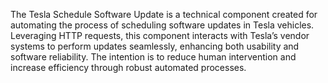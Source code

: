 The Tesla Schedule Software Update is a technical component created for automating the process of scheduling software updates in Tesla vehicles. Leveraging HTTP requests, this component interacts with Tesla’s vendor systems to perform updates seamlessly, enhancing both usability and software reliability. The intention is to reduce human intervention and increase efficiency through robust automated processes.
